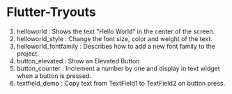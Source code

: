 # Flutter-Tryouts


1. helloworld : Shows the text "Hello World" in the center of the screen.
2. helloworld_style : Change the font size, color and weight of the text.
3. helloworld_fontfamily : Describes how to add a new font family to the project.
4. button_elevated : Show an Elevated Button 
5. button_counter : Increment a number by one and display in text widget when a button is pressed.
6. textfield_demo : Copy text from TextField1 to TextField2 on button press.
